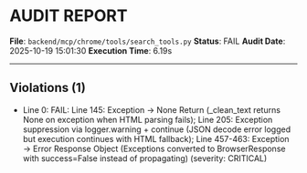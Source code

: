 # AUDIT REPORT

**File**: `backend/mcp/chrome/tools/search_tools.py`
**Status**: FAIL
**Audit Date**: 2025-10-19 15:01:30
**Execution Time**: 6.19s

---

## Violations (1)

- Line 0: FAIL: Line 145: Exception → None Return (_clean_text returns None on exception when HTML parsing fails); Line 205: Exception suppression via logger.warning + continue (JSON decode error logged but execution continues with HTML fallback); Line 457-463: Exception → Error Response Object (Exceptions converted to BrowserResponse with success=False instead of propagating)
 (severity: CRITICAL)
